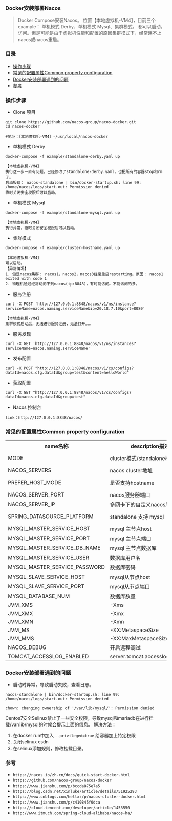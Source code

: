 ### Docker安装部署Nacos

> Docker Compose安装Nacos。 位置【本地虚拟机-VM4】，目前三个example： 单机模式 Derby、单机模式 Mysql、集群模式。
> 都可以启动，访问。但是可能是由于虚拟机性能和配置的原因集群模式下，经常连不上nacos或nacos重启。

### 目录
* [操作步骤](#操作步骤)
* [常见的配置属性Common property configuration](#常见的配置属性Common-property-configuration)
* [Docker安装部署遇到的问题](#Docker安装部署遇到的问题)
* [参考](#参考)

### 操作步骤
* Clone 项目
```text
git clone https://github.com/nacos-group/nacos-docker.git
cd nacos-docker

#地址：【本地虚拟机-VM4】-/usr/local/nacos-docker  
```

* 单机模式 Derby
```text
docker-compose -f example/standalone-derby.yaml up

【本地虚拟机-VM4】
执行这一步一直有问题，已经修改了standalone-derby.yaml，也把所有的容器stop和rm了。
启动报错： nacos-standalone | bin/docker-startup.sh: line 99: /home/nacos/logs/start.out: Permission denied
临时关闭安全权限后可以启动。
```

* 单机模式 Mysql
```text
docker-compose -f example/standalone-mysql.yaml up

【本地虚拟机-VM4】
执行异常，临时关闭安全权限后可以启动。
```

* 集群模式
```text
docker-compose -f example/cluster-hostname.yaml up

【本地虚拟机-VM4】
可以启动。
【异常情况】
1. 但是nacos集群： nacos1，nacos2，nacos3经常重启restarting。原因： nacos1 exited with code 1
2. 物理机通过经常访问不到nacos(ip:8848)，有时能访问。不能访问的多。
``` 

* 服务注册
```text
curl -X POST 'http://127.0.0.1:8848/nacos/v1/ns/instance?serviceName=nacos.naming.serviceName&ip=20.18.7.10&port=8080'

【本地虚拟机-VM4】
集群模式启动后，无法进行服务注册，无法打开。。。
```

* 服务发现
```text
curl -X GET 'http://127.0.0.1:8848/nacos/v1/ns/instances?serviceName=nacos.naming.serviceName'
```

* 发布配置
```text
curl -X POST "http://127.0.0.1:8848/nacos/v1/cs/configs?dataId=nacos.cfg.dataId&group=test&content=helloWorld"
```

* 获取配置
```text
curl -X GET "http://127.0.0.1:8848/nacos/v1/cs/configs?dataId=nacos.cfg.dataId&group=test"
```

* Nacos 控制台
```text
link：http://127.0.0.1:8848/nacos/
```

### 常见的配置属性Common property configuration
<table>
  <tr><th>name名称</th><th>description描述</th><th>option选项</th></tr>
  <tr><td>MODE</td><td>cluster模式/standalone模式</td><td>cluster/standalone default cluster</td></tr>
  <tr><td>NACOS_SERVERS</td><td>nacos cluster地址</td><td>eg. ip1,ip2,ip3</td></tr>
  <tr><td>PREFER_HOST_MODE</td><td>是否支持hostname</td><td>hostname/ip default ip</td></tr>
  <tr><td>NACOS_SERVER_PORT</td><td>nacos服务器端口</td><td>default 8848</td></tr>
  <tr><td>NACOS_SERVER_IP</td><td>多网卡下的自定义nacos服务器IP</td><td></td></tr>
  <tr><td>SPRING_DATASOURCE_PLATFORM</td><td>standalone 支持 mysql</td><td>mysql / empty default empty</td></tr>
  <tr><td>MYSQL_MASTER_SERVICE_HOST</td><td>mysql 主节点host</td><td></td></tr>
  <tr><td>MYSQL_MASTER_SERVICE_PORT</td><td>mysql 主节点端口</td><td>default : 3306</td></tr>
  <tr><td>MYSQL_MASTER_SERVICE_DB_NAME</td><td>mysql 主节点数据库</td><td></td></tr>
  <tr><td>MYSQL_MASTER_SERVICE_USER</td><td>数据库用户名</td><td></td></tr>
  <tr><td>MYSQL_MASTER_SERVICE_PASSWORD</td><td>数据库密码</td><td></td></tr>
  <tr><td>MYSQL_SLAVE_SERVICE_HOST</td><td>mysql从节点host</td><td></td></tr>
  <tr><td>MYSQL_SLAVE_SERVICE_PORT</td><td>mysql从节点端口</td><td>default :3306</td></tr>
  <tr><td>MYSQL_DATABASE_NUM</td><td>数据库数量</td><td>default :2</td></tr>
  <tr><td>JVM_XMS</td><td>-Xms</td><td>default :2g</td></tr>
  <tr><td>JVM_XMX</td><td>-Xmx</td><td>default :2g</td></tr>
  <tr><td>JVM_XMN</td><td>-Xmn</td><td>default :1g</td></tr>
  <tr><td>JVM_MS</td><td>-XX:MetaspaceSize</td><td>default :128m</td></tr>
  <tr><td>JVM_MMS</td><td>-XX:MaxMetaspaceSize</td><td>default :320m</td></tr>
  <tr><td>NACOS_DEBUG</td><td>开启远程调试</td><td>y/n default :n</td></tr>
  <tr><td>TOMCAT_ACCESSLOG_ENABLED</td><td>server.tomcat.accesslog.enabled</td><td>default :false</td></tr>
</table>

### Docker安装部署遇到的问题
* 启动时异常，导致启动失败，查看日志。 
```text
nacos-standalone | bin/docker-startup.sh: line 99: /home/nacos/logs/start.out: Permission denied

chown: changing ownership of '/var/lib/mysql/': Permission denied
```
Centos7安全Selinux禁止了一些安全权限，导致mysql和mariadb在进行挂载/var/lib/mysql的时候会提示上面的信息。
解决方法：
1. 在docker run中加入 `--privileged=true`  给容器加上特定权限
2. 关闭selinux csdn
3. 在selinux添加规则，修改挂载目录。


### 参考
* `https://nacos.io/zh-cn/docs/quick-start-docker.html`
* `https://github.com/nacos-group/nacos-docker`
* `https://www.jianshu.com/p/bccda875e7a5`
* `https://blog.csdn.net/xinluke/article/details/51925293`
* `https://www.cnblogs.com/hellxz/p/nacos-cluster-docker.html`
* `https://www.jianshu.com/p/c410845f0dca`
* `https://cloud.tencent.com/developer/article/1453550`
* `http://www.itmuch.com/spring-cloud-alibaba/nacos-ha/`